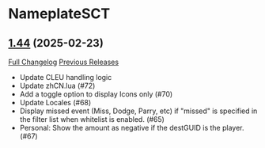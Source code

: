 # NameplateSCT

## [1.44](https://github.com/Justw8/NameplateSCT/tree/1.44) (2025-02-23)
[Full Changelog](https://github.com/Justw8/NameplateSCT/compare/1.43...1.44) [Previous Releases](https://github.com/Justw8/NameplateSCT/releases)

- Update CLEU handling logic  
- Update zhCN.lua (#72)  
- Add a toggle option to display Icons only (#70)  
- Update Locales (#68)  
- Display missed event (Miss, Dodge, Parry, etc) if "missed" is specified in the filter list when whitelist is enabled. (#65)  
- Personal: Show the amount as negative if the destGUID is the player. (#67)  
